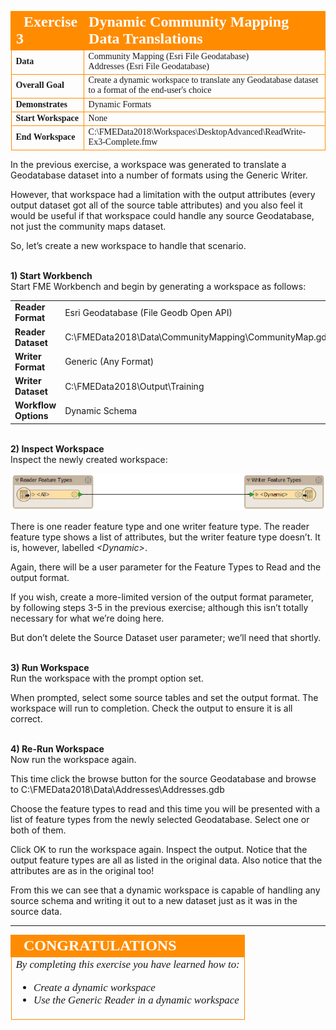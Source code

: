 <!--Exercise Section-->


<table style="border-spacing: 0px;border-collapse: collapse;font-family:serif">
<tr>
<td style="vertical-align:middle;background-color:darkorange;border: 2px solid darkorange">
<i class="fa fa-cogs fa-lg fa-pull-left fa-fw" style="color:white;padding-right: 12px;vertical-align:text-top"></i>
<span style="color:white;font-size:x-large;font-weight: bold">Exercise 3</span>
</td>
<td style="border: 2px solid darkorange;background-color:darkorange;color:white">
<span style="color:white;font-size:x-large;font-weight: bold">Dynamic Community Mapping Data Translations</span>
</td>
</tr>

<tr>
<td style="border: 1px solid darkorange; font-weight: bold">Data</td>
<td style="border: 1px solid darkorange">Community Mapping (Esri File Geodatabase)<br>Addresses (Esri File Geodatabase)</td>
</tr>

<tr>
<td style="border: 1px solid darkorange; font-weight: bold">Overall Goal</td>
<td style="border: 1px solid darkorange">Create a dynamic workspace to translate any Geodatabase dataset to a format of the end-user's choice</td>
</tr>

<tr>
<td style="border: 1px solid darkorange; font-weight: bold">Demonstrates</td>
<td style="border: 1px solid darkorange">Dynamic Formats</td>
</tr>

<tr>
<td style="border: 1px solid darkorange; font-weight: bold">Start Workspace</td>
<td style="border: 1px solid darkorange">None</td>
</tr>

<tr>
<td style="border: 1px solid darkorange; font-weight: bold">End Workspace</td>
<td style="border: 1px solid darkorange">C:\FMEData2018\Workspaces\DesktopAdvanced\ReadWrite-Ex3-Complete.fmw</td>
</tr>

</table>


In the previous exercise, a workspace was generated to translate a Geodatabase dataset into a number of formats using the Generic Writer.

However, that workspace had a limitation with the output attributes (every output dataset got all of the source table attributes) and you also feel it would be useful if that workspace could handle any source Geodatabase, not just the community maps dataset.

So, let’s create a new workspace to handle that scenario.


<br>**1) Start Workbench**
<br>Start FME Workbench and begin by generating a workspace as follows:

<table style="border: 0px">

<tr>
<td style="font-weight: bold">Reader Format</td>
<td style="">Esri Geodatabase (File Geodb Open API)</td>
</tr>

<tr>
<td style="font-weight: bold">Reader Dataset</td>
<td style="">C:\FMEData2018\Data\CommunityMapping\CommunityMap.gdb</td>
</tr>

<tr>
<td style="font-weight: bold">Writer Format</td>
<td style="">Generic (Any Format)</td>
</tr>

<tr>
<td style="font-weight: bold">Writer Dataset</td>
<td style="">C:\FMEData2018\Output\Training</td>
</tr>

<tr>
<td style="font-weight: bold">Workflow Options</td>
<td style="">Dynamic Schema</td>
</tr>

</table>

<br>**2) Inspect Workspace**
<br>Inspect the newly created workspace:

![](./Images/Img3.218.Ex3.InitialWorkspace.png)

There is one reader feature type and one writer feature type. The reader feature type shows a list of attributes, but the writer feature type doesn’t. It is, however, labelled *&lt;Dynamic&gt;*.

Again, there will be a user parameter for the Feature Types to Read and the output format.

If you wish, create a more-limited version of the output format parameter, by following steps 3-5 in the previous exercise; although this isn’t totally necessary for what we’re doing here.

But don’t delete the Source Dataset user parameter; we’ll need that shortly.


<br>**3) Run Workspace**
<br>Run the workspace with the prompt option set.

When prompted, select some source tables and set the output format. The workspace will run to completion. Check the output to ensure it is all correct.


<br>**4) Re-Run Workspace**
<br>Now run the workspace again.

This time click the browse button for the source Geodatabase and browse to C:\FMEData2018\Data\Addresses\Addresses.gdb

Choose the feature types to read and this time you will be presented with a list of feature types from the newly selected Geodatabase. Select one or both of them.

Click OK to run the workspace again. Inspect the output. Notice that the output feature types are all as listed in the original data. Also notice that the attributes are as in the original too!

From this we can see that a dynamic workspace is capable of handling any source schema and writing it out to a new dataset just as it was in the source data.

---

<!--Exercise Congratulations Section--> 

<table style="border-spacing: 0px">
<tr>
<td style="vertical-align:middle;background-color:darkorange;border: 2px solid darkorange">
<i class="fa fa-thumbs-o-up fa-lg fa-pull-left fa-fw" style="color:white;padding-right: 12px;vertical-align:text-top"></i>
<span style="color:white;font-size:x-large;font-weight: bold;font-family:serif">CONGRATULATIONS</span>
</td>
</tr>

<tr>
<td style="border: 1px solid darkorange">
<span style="font-family:serif; font-style:italic; font-size:larger">
By completing this exercise you have learned how to:
<ul><li>Create a dynamic workspace</li>
<li>Use the Generic Reader in a dynamic workspace</li></ul>
</span>
</td>
</tr>
</table>